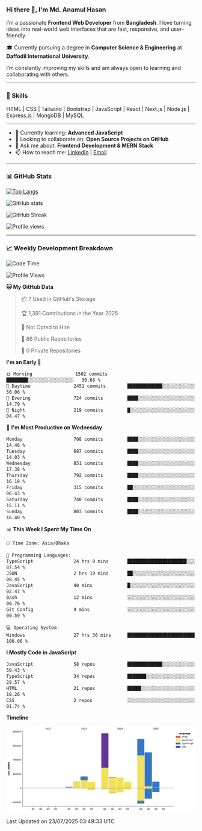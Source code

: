 ### Hi there 👋, I'm Md. Anamul Hasan

I’m a passionate **Frontend Web Developer** from **Bangladesh**. I love turning ideas into real-world web interfaces that are fast, responsive, and user-friendly.

🎓 Currently pursuing a degree in **Computer Science & Engineering** at **Daffodil International University**.

I’m constantly improving my skills and am always open to learning and collaborating with others.

---

### 🚀 Skills
HTML | CSS | Tailwind | Bootstrap | JavaScript | React | Next.js | Node.js | Express.js | MongoDB | MySQL 

---

- 🌱 Currently learning: **Advanced JavaScript**
- 👯 Looking to collaborate on: **Open Source Projects on GitHub**
- 💬 Ask me about: **Frontend Development & MERN Stack**
- 📫 How to reach me: [LinkedIn](https://www.linkedin.com/in/mdanamulhasan201) | [Email](mailto:anamulhasan3625@gmail.com)

---

### 📊 GitHub Stats

[![Top Langs](https://github-readme-stats.vercel.app/api/top-langs/?username=mdanamulhasan201&layout=compact)](https://github.com/anuraghazra/github-readme-stats)

![GitHub stats](https://github-readme-stats.vercel.app/api?username=mdanamulhasan201&show_icons=true&count_private=true&theme=tokyonight)

![GitHub Streak](https://streak-stats.demolab.com?user=mdanamulhasan201&theme=tokyonight)

![Profile views](https://gpvc.arturio.dev/mdanamulhasan201)

---

### 📈 Weekly Development Breakdown

<!--START_SECTION:waka-->
![Code Time](http://img.shields.io/badge/Code%20Time-456%20hrs%2025%20mins-blue)

![Profile Views](http://img.shields.io/badge/Profile%20Views-0-blue)

**🐱 My GitHub Data** 

> 📦 ? Used in GitHub's Storage 
 > 
> 🏆 1,391 Contributions in the Year 2025
 > 
> 🚫 Not Opted to Hire
 > 
> 📜 66 Public Repositories 
 > 
> 🔑 0 Private Repositories 
 > 
**I'm an Early 🐤** 

```text
🌞 Morning                1502 commits        ████████░░░░░░░░░░░░░░░░░   30.68 % 
🌆 Daytime                2451 commits        █████████████░░░░░░░░░░░░   50.06 % 
🌃 Evening                724 commits         ████░░░░░░░░░░░░░░░░░░░░░   14.79 % 
🌙 Night                  219 commits         █░░░░░░░░░░░░░░░░░░░░░░░░   04.47 % 
```
📅 **I'm Most Productive on Wednesday** 

```text
Monday                   708 commits         ████░░░░░░░░░░░░░░░░░░░░░   14.46 % 
Tuesday                  687 commits         ████░░░░░░░░░░░░░░░░░░░░░   14.03 % 
Wednesday                851 commits         ████░░░░░░░░░░░░░░░░░░░░░   17.38 % 
Thursday                 792 commits         ████░░░░░░░░░░░░░░░░░░░░░   16.18 % 
Friday                   315 commits         ██░░░░░░░░░░░░░░░░░░░░░░░   06.43 % 
Saturday                 740 commits         ████░░░░░░░░░░░░░░░░░░░░░   15.11 % 
Sunday                   803 commits         ████░░░░░░░░░░░░░░░░░░░░░   16.40 % 
```


📊 **This Week I Spent My Time On** 

```text
🕑︎ Time Zone: Asia/Dhaka

💬 Programming Languages: 
TypeScript               24 hrs 9 mins       ██████████████████████░░░   87.54 % 
JSON                     2 hrs 19 mins       ██░░░░░░░░░░░░░░░░░░░░░░░   08.45 % 
JavaScript               40 mins             █░░░░░░░░░░░░░░░░░░░░░░░░   02.47 % 
Bash                     12 mins             ░░░░░░░░░░░░░░░░░░░░░░░░░   00.76 % 
Git Config               9 mins              ░░░░░░░░░░░░░░░░░░░░░░░░░   00.59 % 

💻 Operating System: 
Windows                  27 hrs 36 mins      █████████████████████████   100.00 % 
```

**I Mostly Code in JavaScript** 

```text
JavaScript               58 repos            █████████████░░░░░░░░░░░░   50.43 % 
TypeScript               34 repos            ███████░░░░░░░░░░░░░░░░░░   29.57 % 
HTML                     21 repos            █████░░░░░░░░░░░░░░░░░░░░   18.26 % 
CSS                      2 repos             ░░░░░░░░░░░░░░░░░░░░░░░░░   01.74 % 
```



**Timeline**

![Lines of Code chart](https://raw.githubusercontent.com/mdanamulhasan201/mdanamulhasan201/main/assets/bar_graph.png)


 Last Updated on 23/07/2025 03:49:33 UTC
<!--END_SECTION:waka-->
